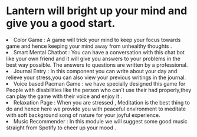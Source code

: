 # Lantern will bright up your mind and give you a good start.
<li>Color Game : A game will trick your mind to keep your focus towards game and hence keeping your mind away from unhealthy thoughts .</li>
<li>Smart Mental Chatbot : You can have a conversation with this chat bot like your own friend and it will give you answers to your problems in the best way possible. The answers to questions are written by a professional.</li>
<li>Journal Entry : In this component you can write about your day and relieve your stress,you can also view your previous writings in the journal.</li>
<li>Voice based Pacman Game : we have specially designed this game for People with disabilities like the person who can’t use their had properly,they can play the game with their voice and enjoy it .</li>
<li>Relaxation Page : When you are stressed , Meditation is the best thing to do and hence here we provide you with peaceful environment to meditate with soft background song of nature for your joyful experience.</li>
<li>Music Recommender : In this module we will suggest some good music straight from Spotify to cheer up your mood .</li>

